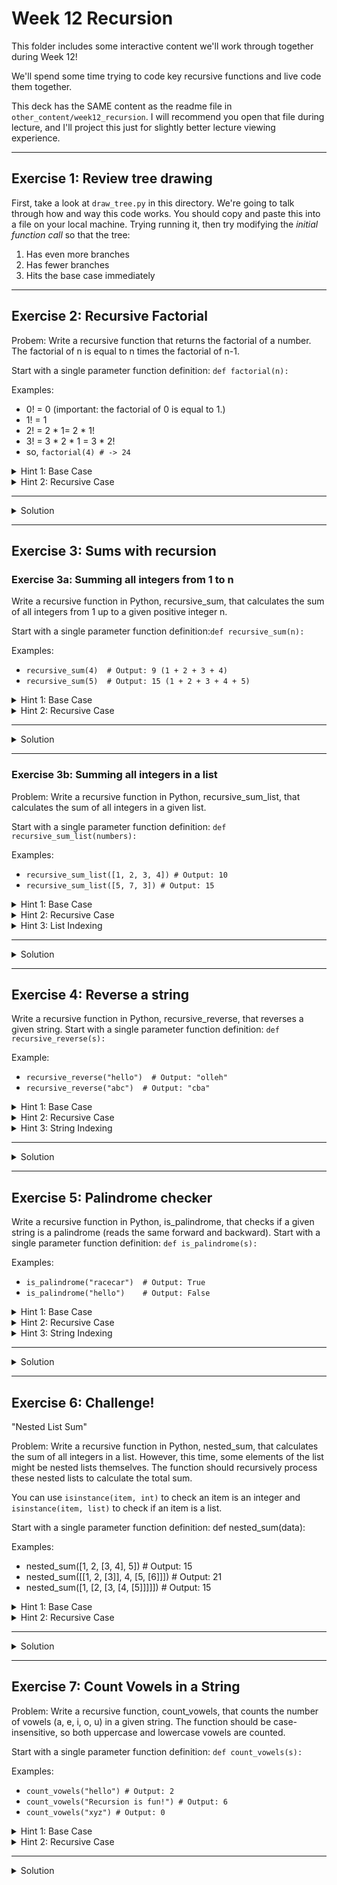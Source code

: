
# Week 12 Recursion

This folder includes some interactive content we'll work through together during Week 12!

We'll spend some time trying to code key recursive functions and live code them together.

This deck has the SAME content as the readme file in `other_content/week12_recursion`. I will recommend you open that file during lecture, and I'll project this just for slightly better lecture viewing experience.


---

## Exercise 1: Review tree drawing

First, take a look at `draw_tree.py` in this directory. We're going to talk through how and way this code works. You should copy and paste this into a file on your local machine. Trying running it, then try modifying the *initial function call* so that the tree:

1. Has even more branches
2. Has fewer branches
3. Hits the base case immediately

---


## Exercise 2: Recursive Factorial

Probem: Write a recursive function that returns the factorial of a number. The factorial of n is equal to n times the factorial of n-1.

Start with a single parameter function definition: `def factorial(n):`

Examples:
- 0! = 0 (important: the factorial of 0 is equal to 1.)
- 1! = 1
- 2! = 2 * 1= 2 * 1!
- 3! = 3 * 2 * 1 = 3 * 2!
- so, `factorial(4) # -> 24`

<details>
<summary>Hint 1: Base Case</summary>

The base case will be based on the definition that factorial(0) = 1. If occurs when `n` is 0.

</details>

<details>
<summary>Hint 2: Recursive Case</summary>

In order to move towards the base case, consider decrementing the variable being passed by argument (`n`) by 1.

(e.g., somewhere in your code call, `factorial(n-1)`)
</details>

---

<details>
<summary> Solution</summary>

```python
def factorial(n):
    if n == 0:  # Base case
        return 1
    else:
        return n * factorial(n - 1)  # Recursive case

# Example usage:
print(factorial(5))  # Output: 120
```
</details>


--- 

## Exercise 3: Sums with recursion

### Exercise 3a: Summing all integers from 1 to n
Write a recursive function in Python, recursive_sum, that calculates the sum of all integers from 1 up to a given positive integer n.

Start with a single parameter function definition:`def recursive_sum(n):`

Examples: 
- `recursive_sum(4)  # Output: 9 (1 + 2 + 3 + 4)`
- `recursive_sum(5)  # Output: 15 (1 + 2 + 3 + 4 + 5)`

<details>
<summary>Hint 1: Base Case</summary> The base case occurs when `n` is 0. The sum of all integers up to 0 is simply 0. </details>

<details>
<summary>Hint 2: Recursive Case</summary>

If `n` is greater than 0, return `n` plus the result of `recursive_sum(n - 1)`.
</details>

---

<details>
<summary>Solution</summary>

```python
def recursive_sum(n):
    if n == 0:  # Base case
        return 0
    else:
        return n + recursive_sum(n - 1)  # Recursive case

# Example usage:
print(recursive_sum(5))  # Output: 15
```
</details>


---

### Exercise 3b: Summing all integers in a list
Problem: Write a recursive function in Python, recursive_sum_list, that calculates the sum of all integers in a given list.

Start with a single parameter function definition: `def recursive_sum_list(numbers):`

Examples:
- `recursive_sum_list([1, 2, 3, 4]) # Output: 10`
- `recursive_sum_list([5, 7, 3]) # Output: 15`

<details> <summary>Hint 1: Base Case</summary> The base case occurs when the list is empty. The sum of an empty list is simply 0. </details> <details>

<summary>Hint 2: Recursive Case</summary> If the list is not empty, return the first element of the list plus the result of `recursive_sum_list` called on the rest of the list. </details>

<details>

<summary>Hint 3: List Indexing</summary>

To get the first element of the list, use `numbers[0]`. The get the "rest of the list", use `numbers[1:]`.

</details>

---

<details>
<summary>Solution</summary>

```python
def recursive_sum_list(numbers):
    if not numbers:  # Base case
        return 0
    else:
        return numbers[0] + recursive_sum_list(numbers[1:])  # Recursive case

# Example usage:
print(recursive_sum_list([1, 2, 3, 4]))  # Output: 10
```

</details>

---

## Exercise 4: Reverse a string

Write a recursive function in Python, recursive_reverse, that reverses a given string. Start with a single parameter function definition: `def recursive_reverse(s):`

Example:
- `recursive_reverse("hello")  # Output: "olleh"`
- `recursive_reverse("abc")  # Output: "cba"`

<details>
<summary>Hint 1: Base Case</summary> The base case is an empty string or a single-character string, which is its own reverse.
</details>

<details>
<summary>Hint 2: Recursive Case</summary> Return the last character of the string concatenated with the reverse of the rest of the string.
</details>


<details>
<summary>Hint 3: String Indexing</summary>.

To get the last character of the string, we can use `s[-1]`. To get the "rest of the string", we can use `s[:-1]`.

</details>

---

<details>
<summary>Solution</summary>

```python
def recursive_reverse(s):
    if len(s) <= 1:  # Base case
        return s
    else:
        return s[-1] + recursive_reverse(s[:-1])  # Recursive case

# Example usage:
print(recursive_reverse("hello"))  # Output: "olleh"
```
</details>

---

## Exercise 5: Palindrome checker

Write a recursive function in Python, is_palindrome, that checks if a given string is a palindrome (reads the same forward and backward). Start with a single parameter function definition: `def is_palindrome(s):`


Examples:
- `is_palindrome("racecar")  # Output: True`
- `is_palindrome("hello")    # Output: False`


<details>
<summary>Hint 1: Base Case</summary>
The base case is when the string is empty or has a length of 1; both cases are palindromes by definition.
</details>

<details>
<summary>Hint 2: Recursive Case</summary> If the first and last characters are the same, check if the substring between them is a palindrome by calling `is_palindrome` recursively.
</details>

<details>
<summary>Hint 3: String Indexing</summary>
To check the substring between the first and last character, you can use the indexing approach `s[1:-1]` </details>


---

<details>
<summary>Solution</summary>

```python
def is_palindrome(s):
    if len(s) <= 1:  # Base case
        return True
    elif s[0] == s[-1]:  # Recursive case
        return is_palindrome(s[1:-1])
    else:
        return False

# Example usage:
print(is_palindrome("racecar"))  # Output: True
print(is_palindrome("hello"))    # Output: False
```
</details>


---

## Exercise 6: Challenge!

"Nested List Sum"

Problem: Write a recursive function in Python, nested_sum, that calculates the sum of all integers in a list. However, this time, some elements of the list might be nested lists themselves. The function should recursively process these nested lists to calculate the total sum.

You can use `isinstance(item, int)` to check an item is an integer and `isinstance(item, list)` to check if an item is a list.

Start with a single parameter function definition: def nested_sum(data):

Examples:
- nested_sum([1, 2, [3, 4], 5]) # Output: 15
- nested_sum([[1, 2, [3]], 4, [5, [6]]]) # Output: 21
- nested_sum([1, [2, [3, [4, [5]]]]]) # Output: 15

<details> <summary>Hint 1: Base Case</summary> The base case is when the current item is an integer, in which case you can return the integer itself. </details>

<details> <summary>Hint 2: Recursive Case</summary> If the current item is a list, loop through each element in the list and recursively apply `nested_sum` on each element, summing the results. </details>


---

<details><summary>Solution</summary>

```python
def nested_sum(data):
    total = 0
    for item in data:
        if isinstance(item, int):  # Base case
            total += item
        elif isinstance(item, list):  # Recursive case
            total += nested_sum(item)
    return total

# Example usage:
print(nested_sum([1, 2, [3, 4], 5]))          # Output: 15
print(nested_sum([[1, 2, [3]], 4, [5, [6]]])) # Output: 21
print(nested_sum([1, [2, [3, [4, [5]]]]]))    # Output: 15
```

</details>


---

## Exercise 7: Count Vowels in a String

Problem: Write a recursive function, count_vowels, that counts the number of vowels (a, e, i, o, u) in a given string. The function should be case-insensitive, so both uppercase and lowercase vowels are counted.

Start with a single parameter function definition: `def count_vowels(s):`

Examples:
- `count_vowels("hello") # Output: 2`
- `count_vowels("Recursion is fun!") # Output: 6`
- `count_vowels("xyz") # Output: 0`

<details> <summary>Hint 1: Base Case</summary> The base case occurs when the string is empty. If it is, return 0 because there are no vowels in an empty string. </details>

<details> <summary>Hint 2: Recursive Case</summary> Check if the first character of the string is a vowel. If it is, add 1 to the count, and then call the function recursively on the rest of the string. </details>

---

<details> <summary>Solution</summary>

```python
def count_vowels(s):
    vowels = "aeiouAEIOU"
    if not s:  # Base case: empty string
        return 0
    elif s[0] in vowels:  # Check if first character is a vowel
        return 1 + count_vowels(s[1:])
    else:
        return count_vowels(s[1:])  # Recursive case: continue with next character

# Example usage:
print(count_vowels("hello"))            # Output: 2
print(count_vowels("Recursion is fun!"))  # Output: 6
print(count_vowels("xyz"))              # Output: 0
```

</details>